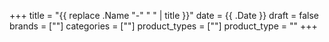 +++
title = "{{ replace .Name "-" " " | title }}"
date = {{ .Date }}
draft = false
brands = [""]
categories = [""]
product_types = [""]
product_type = ""
+++
